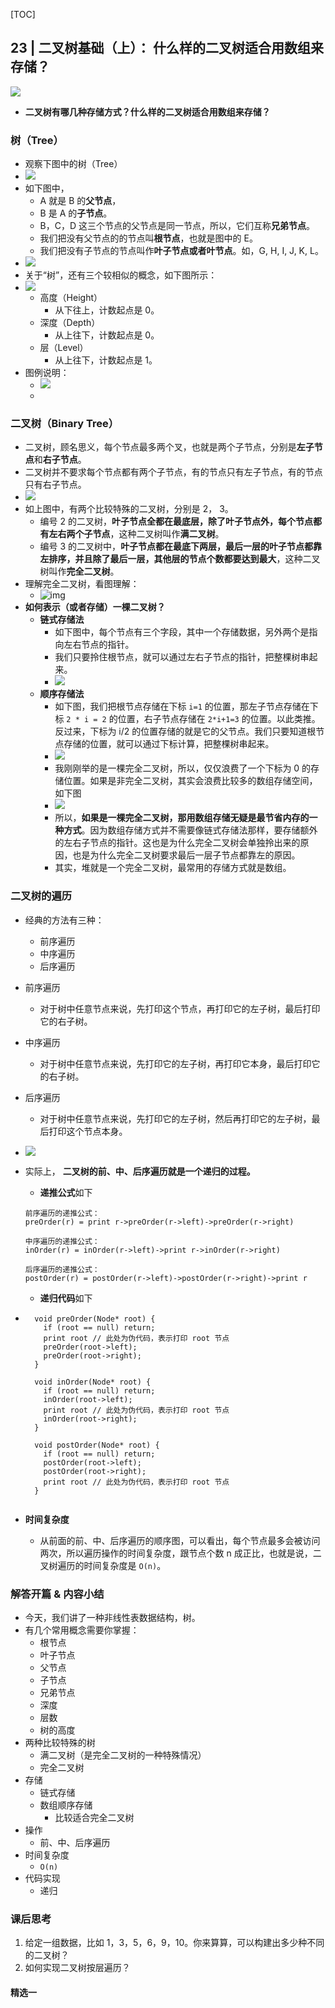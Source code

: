 [TOC]

## 23 | 二叉树基础（上）： 什么样的二叉树适合用数组来存储？

![](http://ww4.sinaimg.cn/large/006tNc79ly1g5ops73gz3j30vq0hs74r.jpg)

- **二叉树有哪几种存储方式？什么样的二叉树适合用数组来存储？**

### 树（Tree）

- 观察下图中的树（Tree）
- ![](http://ww4.sinaimg.cn/large/006tNc79ly1g5optr4e7mj30vq0kbjrn.jpg)
- 如下图中，
    - A 就是 B 的**父节点**，
    - B 是 A 的**子节点**。
    - B，C，D 这三个节点的父节点是同一节点，所以，它们互称**兄弟节点**。
    - 我们把没有父节点的的节点叫**根节点**，也就是图中的 E。
    - 我们把没有子节点的节点叫作**叶子节点或者叶节点**。如，G, H, I, J, K, L。
- ![](http://ww4.sinaimg.cn/large/006tNc79ly1g5optr4e7mj30vq0kbjrn.jpg)
- 关于“树”，还有三个较相似的概念，如下图所示：
- ![](http://ww3.sinaimg.cn/large/006tNc79ly1g5oq296kclj30vq0fp3zg.jpg)
    - 高度（Height）
        - 从下往上，计数起点是 0。
    - 深度（Depth）
        - 从上往下，计数起点是 0。
    - 层（Level）
        - 从上往下，计数起点是 1。
- 图例说明：
    - ![](http://ww4.sinaimg.cn/large/006tNc79ly1g5oq3una0dj30vq0fu3yl.jpg)
    - 

### 二叉树（Binary Tree）

- 二叉树，顾名思义，每个节点最多两个叉，也就是两个子节点，分别是**左子节点**和**右子节点**。
- 二叉树并不要求每个节点都有两个子节点，有的节点只有左子节点，有的节点只有右子节点。
- ![](http://ww4.sinaimg.cn/large/006tNc79ly1g5oqb5bkboj30vq0hnaab.jpg)
- 如上图中，有两个比较特殊的二叉树，分别是 2， 3。
    - 编号 2 的二叉树，**叶子节点全都在最底层，除了叶子节点外，每个节点都有左右两个子节点**，这种二叉树叫作**满二叉树**。
    - 编号 3 的二叉树中，**叶子节点都在最底下两层，最后一层的叶子节点都靠左排序，并且除了最后一层，其他层的节点个数都要达到最大**，这种二叉树叫作**完全二叉树**。
- 理解完全二叉树，看图理解：
    - ![img](https://static001.geekbang.org/resource/image/18/60/18413c6597c2850b75367393b401ad60.jpg)
- **如何表示（或者存储）一棵二叉树？**
    - **链式存储法**
        - 如下图中，每个节点有三个字段，其中一个存储数据，另外两个是指向左右节点的指针。
        - 我们只要拎住根节点，就可以通过左右子节点的指针，把整棵树串起来。
        - ![](http://ww2.sinaimg.cn/large/006tNc79ly1g5oqnqwk3cj30vq0kejro.jpg)
    - **顺序存储法**
        - 如下图，我们把根节点存储在下标 `i=1` 的位置，那左子节点存储在下标 `2 * i = 2` 的位置，右子节点存储在 `2*i+1=3` 的位置。以此类推。反过来，下标为 i/2 的位置存储的就是它的父节点。我们只要知道根节点存储的位置，就可以通过下标计算，把整棵树串起来。
        - ![](http://ww1.sinaimg.cn/large/006tNc79ly1g5oqr7c88ej30vq0gsq33.jpg)
        - 我刚刚举的是一棵完全二叉树，所以，仅仅浪费了一个下标为 0 的存储位置。如果是非完全二叉树，其实会浪费比较多的数组存储空间，如下图
        - ![](http://ww1.sinaimg.cn/large/006tNc79ly1g5orzf2ykkj30vq0g9q33.jpg)
        - 所以，**如果是一棵完全二叉树，那用数组存储无疑是最节省内存的一种方式**。因为数组存储方式并不需要像链式存储法那样，要存储额外的左右子节点的指针。这也是为什么完全二叉树会单独拎出来的原因，也是为什么完全二叉树要求最后一层子节点都靠左的原因。
        - 其实，堆就是一个完全二叉树，最常用的存储方式就是数组。

### 二叉树的遍历

- 经典的方法有三种：

    - 前序遍历
    - 中序遍历
    - 后序遍历

- 前序遍历

    - 对于树中任意节点来说，先打印这个节点，再打印它的左子树，最后打印它的右子树。

- 中序遍历

    - 对于树中任意节点来说，先打印它的左子树，再打印它本身，最后打印它的右子树。

- 后序遍历

    - 对于树中任意节点来说，先打印它的左子树，然后再打印它的左子树，最后打印这个节点本身。

- ![](http://ww3.sinaimg.cn/large/006tNc79ly1g5osayu89vj30vq0g6gmk.jpg)

- 实际上， **二叉树的前、中、后序遍历就是一个递归的过程。**

    - **递推公式**如下

    ```
    前序遍历的递推公式：
    preOrder(r) = print r->preOrder(r->left)->preOrder(r->right)
    
    中序遍历的递推公式：
    inOrder(r) = inOrder(r->left)->print r->inOrder(r->right)
    
    后序遍历的递推公式：
    postOrder(r) = postOrder(r->left)->postOrder(r->right)->print r
    
    ```

    - **递归代码**如下

- ```
    void preOrder(Node* root) {
      if (root == null) return;
      print root // 此处为伪代码，表示打印 root 节点
      preOrder(root->left);
      preOrder(root->right);
    }
    
    void inOrder(Node* root) {
      if (root == null) return;
      inOrder(root->left);
      print root // 此处为伪代码，表示打印 root 节点
      inOrder(root->right);
    }
    
    void postOrder(Node* root) {
      if (root == null) return;
      postOrder(root->left);
      postOrder(root->right);
      print root // 此处为伪代码，表示打印 root 节点
    }
    
    ```

- **时间复杂度**

    - 从前面的前、中、后序遍历的顺序图，可以看出，每个节点最多会被访问两次，所以遍历操作的时间复杂度，跟节点个数 n 成正比，也就是说，二叉树遍历的时间复杂度是 `O(n)`。

### 解答开篇 & 内容小结

- 今天，我们讲了一种非线性表数据结构，树。
- 有几个常用概念需要你掌握：
    - 根节点
    - 叶子节点
    - 父节点
    - 子节点
    - 兄弟节点
    - 深度
    - 层数
    - 树的高度
- 两种比较特殊的树
    - 满二叉树（是完全二叉树的一种特殊情况）
    - 完全二叉树
- 存储
    - 链式存储
    - 数组顺序存储
        - 比较适合完全二叉树
- 操作
    - 前、中、后序遍历
- 时间复杂度
    - `O(n)`
- 代码实现
    - 递归

### 课后思考

1. 给定一组数据，比如 1，3，5，6，9，10。你来算算，可以构建出多少种不同的二叉树？
2. 如何实现二叉树按层遍历？

#### 精选一

